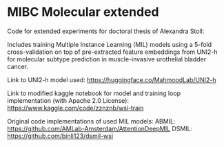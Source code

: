 # MIBC Molecular extended

Code for extended experiments for doctoral thesis of Alexandra Stoll:

Includes training Multiple Instance Learning (MIL) models using a 5-fold cross-validation on top of pre-extracted feature embeddings from UNI2-h for molecular subtype prediction in muscle-invasive urothelial bladder cancer.

Link to UNI2-h model used: https://huggingface.co/MahmoodLab/UNI2-h

Link to modified kaggle notebook for model and training loop implementation (with Apache 2.0 License): https://www.kaggle.com/code/zznznb/wsi-train

Original code implementations of used MIL models:
ABMIL: https://github.com/AMLab-Amsterdam/AttentionDeepMIL
DSMIL: https://github.com/binli123/dsmil-wsi
